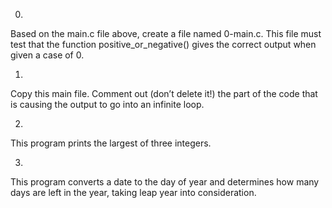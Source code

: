 0.
Based on the main.c file above, create a file named 0-main.c. This file must test that the function positive_or_negative() gives the correct output when given a case of 0.

1.
Copy this main file. Comment out (don’t delete it!) the part of the code that is causing the output to go into an infinite loop.

2.

This program prints the largest of three integers.

3.

This program converts a date to the day of year and determines how many days are left in the year, taking leap year into consideration.

